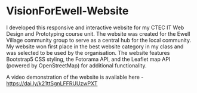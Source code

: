 # VisionForEwell-Website
I developed this responsive and interactive website for my CTEC IT Web Design and Prototyping course unit. The website was created for the Ewell Village community group to serve as a central hub for the local community. My website won first place in the best website category in my class and was selected to be used by the organisation. The website features Bootstrap5 CSS styling, the Fotorama API, and the Leaflet map API (powered by OpenStreetMap) for additional functionality.

A video demonstration of the website is available here - https://dai.ly/k21ttSgnLFFRUUzwPXT
